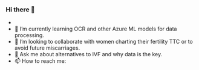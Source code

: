 ### Hi there 👋
- 
- 🌱 I’m currently learning OCR and other Azure ML models for data processing.
- 👯 I’m looking to collaborate with women charting their fertility TTC or to avoid future miscarriages. 
- 💬 Ask me about alternatives to IVF and why data is the key.
- 📫 How to reach me: 

